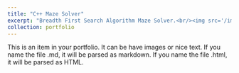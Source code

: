 ```yaml
---
title: "C++ Maze Solver"
excerpt: "Breadth First Search Algorithm Maze Solver.<br/><img src='/images/mazeSolver.png'>"
collection: portfolio
---
```


This is an item in your portfolio. It can be have images or nice text. If you name the file .md, it will be parsed as markdown. If you name the file .html, it will be parsed as HTML. 

